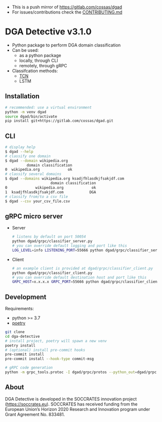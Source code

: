 * This is a push mirror of https://gitlab.com/cossas/dgad
* For issues/contributions check the [CONTRIBUTING.md](CONTRIBUTING.md)

# DGA Detective v3.1.0

* Python package to perform DGA domain classification
* Can be used:
  - as a python package
  - locally, through CLI
  - remotely, through gRPC
* Classifcation methods:
  - [TCN](https://github.com/philipperemy/keras-tcn)
  - LSTM

## Installation
```bash
# recommended: use a virtual environment
python -m venv dgad
source dgad/bin/activate
pip install git+https://gitlab.com/cossas/dgad.git
```

## CLI

```bash
# display help
$ dgad --help
# classify one domain
$ dgad --domain wikipedia.org
          domain classification
0  wikipedia.org             ok
# classify several domains
$ dgad --domains wikipedia.org ksadjfhlasdkjfsakjdf.com
                     domain classification
0             wikipedia.org             ok
1  ksadjfhlasdkjfsakjdf.com            DGA
# classify from/to a csv file
$ dgad --csv your_csv_file.csv
```

## gRPC micro server

* Server
  ```bash
  # listens by default on port 50054
  python dgad/grpc/classifier_server.py
  # you can override default logging and port like this
  LOG_LEVEL=info LISTENING_PORT=55666 python dgad/grpc/classifier_server.py
  ```

* Client
  ```bash
  # an example client is provided at dgad/grpc/classifier_client.py
  python dgad/grpc/classifier_client.py
  # you can override default destination host and port like this
  GRPC_HOST=x.x.x.x GRPC_PORT=55666 python dgad/grpc/classifier_client.py
  ```

## Development

Requirements:
* python >= 3.7
* [poetry](https://python-poetry.org)

```bash
git clone 
cd dga-detective
# install project, poetry will spawn a new venv
poetry install
# (optional) install pre-commit hooks
pre-commit install
pre-commit install --hook-type commit-msg

# gRPC code generation
python -m grpc_tools.protoc -I dgad/grpc/protos --python_out=dgad/grpc --grpc_python_out=dgad/grpc dgad/grpc/protos/classification.proto
```

## About

DGA Detective is developed in the SOCCRATES innovation project (https://soccrates.eu). SOCCRATES has received funding from the European Union’s Horizon 2020 Research and Innovation program under Grant Agreement No. 833481.
